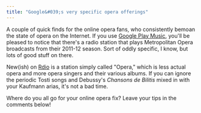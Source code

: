 ```yaml
---
title: "Google&#039;s very specific opera offerings"
---
```


A couple of quick finds for the online opera fans, who consistently bemoan the state of opera on the Internet. If you use [Google Play Music](https://play.google.com/music/), you'll be pleased to notice that there's a radio station that plays Metropolitan Opera broadcasts from their 2011-12 season. Sort of oddly specific, I know, but lots of good stuff on there.

New(ish) on [Rdio](http://www.rdio.com/home/en-ca/) is a station simply called "Opera," which is less actual opera and more opera singers and their various albums. If you can ignore the periodic Tosti songs and Debussy's *Chansons de Bilitis* mixed in with your Kaufmann arias, it's not a bad time.

Where do you all go for your online opera fix? Leave your tips in the comments below!


